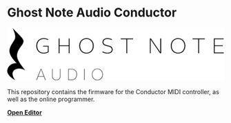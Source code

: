 # Ghost Note Audio Conductor

![logo](logo.svg "Logo")

This repository contains the firmware for the Conductor MIDI controller, as well as the online programmer.

[**Open Editor**](https://ghostnoteaudio.github.io/Conductor/Editor.html)
